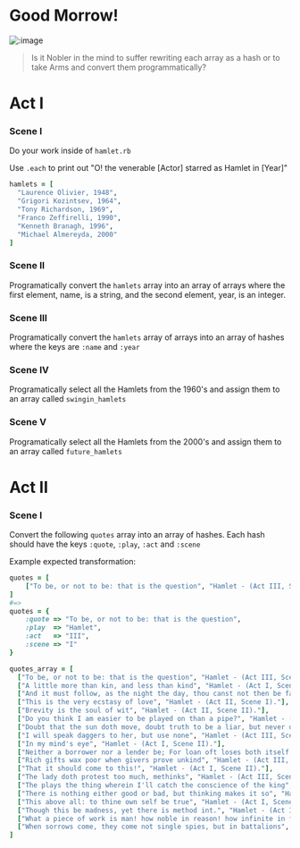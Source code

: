 # Good Morrow!

![:image](https://i0.wp.com/www.filmscouts.com/zgifclip/cannes97/hamlet.gif)

> Is it Nobler in the mind to suffer rewriting each array as a hash or to take Arms and convert them programmatically?

# Act I

### Scene I

Do your work inside of `hamlet.rb`

Use `.each` to print out "O! the venerable [Actor] starred as Hamlet in [Year]"

```rb
hamlets = [
  "Laurence Olivier, 1948",
  "Grigori Kozintsev, 1964",
  "Tony Richardson, 1969",
  "Franco Zeffirelli, 1990",
  "Kenneth Branagh, 1996",
  "Michael Almereyda, 2000"
]
```

### Scene II

Programatically convert the `hamlets` array into an array of arrays where the first element, name, is a string, and the second element, year, is an integer.

### Scene III

Programatically convert the `hamlets` array of arrays into an array of hashes where the keys are `:name` and `:year`

### Scene IV

Programatically select all the Hamlets from the 1960's and assign them to an array called `swingin_hamlets`

### Scene V

Programatically select all the Hamlets from the 2000's and assign them to an array called `future_hamlets`

# Act II

### Scene I
Convert the following `quotes` array into an array of hashes.
Each hash should have the keys `:quote`, `:play`, `:act` and `:scene`

Example expected transformation:

```rb
quotes = [
    ["To be, or not to be: that is the question", "Hamlet - (Act III, Scene I)."]
]
#=>
quotes = {
    :quote => "To be, or not to be: that is the question",
    :play  => "Hamlet",
    :act   => "III",
    :scene => "I"
}
```

```rb
quotes_array = [
  ["To be, or not to be: that is the question", "Hamlet - (Act III, Scene I)."],
  ["A little more than kin, and less than kind", "Hamlet - (Act I, Scene II)."],
  ["And it must follow, as the night the day, thou canst not then be false to any man", "Hamlet - (Act I, Scene III)."],
  ["This is the very ecstasy of love", "Hamlet - (Act II, Scene I)."],
  ["Brevity is the soul of wit", "Hamlet - (Act II, Scene II)."],
  ["Do you think I am easier to be played on than a pipe?", "Hamlet - (Act III, Scene II)."],
  ["Doubt that the sun doth move, doubt truth to be a liar, but never doubt I love", "Hamlet - (Act II, Scene II)."],
  ["I will speak daggers to her, but use none", "Hamlet - (Act III, Scene II)."],
  ["In my mind's eye", "Hamlet - (Act I, Scene II)."],
  ["Neither a borrower nor a lender be; For loan oft loses both itself and friend, and borrowing dulls the edge of husbandry", "Hamlet - (Act I, Scene III)."],
  ["Rich gifts wax poor when givers prove unkind", "Hamlet - (Act III, Scene I)."],
  ["That it should come to this!", "Hamlet - (Act I, Scene II)."],
  ["The lady doth protest too much, methinks", "Hamlet - (Act III, Scene II)."],
  ["The plays the thing wherein I'll catch the conscience of the king", "Hamlet - (Act II, Scene II)."],
  ["There is nothing either good or bad, but thinking makes it so", "Hamlet - (Act II, Scene II)."],
  ["This above all: to thine own self be true", "Hamlet - (Act I, Scene III)."],
  ["Though this be madness, yet there is method int.", "Hamlet - (Act II, Scene II)."],
  ["What a piece of work is man! how noble in reason! how infinite in faculty! in form and moving how express and admirable! in action how like an angel! in apprehension how like a god! the beauty of the world, the paragon of animals! ", "Hamlet - (Act II, Scene II)."],
  ["When sorrows come, they come not single spies, but in battalions", "Hamlet - (Act IV, Scene V)."]
]
```